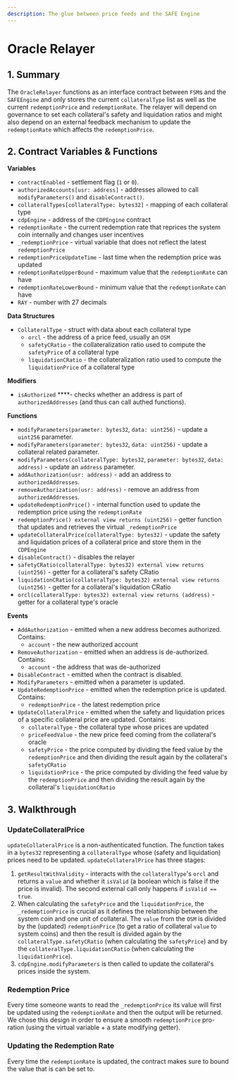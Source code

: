 ```yaml
---
description: The glue between price feeds and the SAFE Engine
---
```


# Oracle Relayer

## 1. Summary <a id="1-introduction"></a>

The `OracleRelayer` functions as an interface contract between `FSM`s and the `SAFEEngine` and only stores the current `collateralType` list as well as the current `redemptionPrice` and `redemptionRate`. The relayer will depend on governance to set each collateral's safety and liquidation ratios and might also depend on an external feedback mechanism to update the `redemptionRate` which affects the `redemptionPrice`.

## 2. Contract Variables & Functions <a id="2-contract-details"></a>

**Variables**

* `contractEnabled` - settlement flag \(`1` or `0`\).
* `authorizedAccounts[usr: address]` - addresses allowed to call `modifyParameters()` and `disableContract()`.
* `collateralTypes[collateralType: bytes32]` - mapping of each collateral type
* `cdpEngine` - address of the `CDPEngine` contract
* `redemptionRate` - the current redemption rate that reprices the system coin internally and changes user incentives
* `_redemptionPrice` - virtual variable that does not reflect the latest `redemptionPrice`
* `redemptionPriceUpdateTime` - last time when the redemption price was updated
* `redemptionRateUpperBound` - maximum value that the `redemptionRate` can have
* `redemptionRateLowerBound` - minimum value that the `redemptionRate` can have
* `RAY` - number with 27 decimals

**Data Structures**

* `CollateralType` - struct with data about each collateral type
  * `orcl` - the address of a price feed, usually an `OSM`
  * `safetyCRatio` - the collateralization ratio used to compute the `safetyPrice` of a collateral type
  * `liquidationCRatio` - the collateralization ratio used to compute the `liquidationPrice` of a collateral type

**Modifiers**

* `isAuthorized` ****- checks whether an address is part of `authorizedAddresses` \(and thus can call authed functions\).

**Functions**

* `modifyParameters(parameter: bytes32`, `data: uint256)` - update a `uint256` parameter.
* `modifyParameters(parameter: bytes32`, `data: uint256)` - update a collateral related parameter.
* `modifyParameters(collateralType: bytes32`, `parameter: bytes32`, `data: address)` - update an `address` parameter.
* `addAuthorization(usr: address)` - add an address to `authorizedAddresses`.
* `removeAuthorization(usr: address)` - remove an address from `authorizedAddresses`.
* `updateRedemptionPrice()` - internal function used to update the redemption price using the  `redemptionRate`
* `redemptionPrice() external view returns (uint256)` - getter function that updates and retrieves the virtual `_redemptionPrice`
* `updateCollateralPrice(collateralType: bytes32)` - update the safety and liquidation prices of a collateral price and store them in the `CDPEngine`
* `disableContract()` - disables the relayer
* `safetyCRatio(collateralType: bytes32) external view returns (uint256)` - getter for a collateral's safety CRatio
* `liquidationCRatio(collateralType: bytes32) external view returns (uint256)` - getter for a collateral's liquidation CRatio
* `orcl(collateralType: bytes32) external view returns (address)` - getter for a collateral type's oracle

**Events**

* `AddAuthorization` - emitted when a new address becomes authorized. Contains:
  * `account` - the new authorized account
* `RemoveAuthorization` - emitted when an address is de-authorized. Contains:
  * `account` - the address that was de-authorized
* `DisableContract` - emitted when the contract is disabled.
* `ModifyParameters` - emitted when a parameter is updated.
* `UpdateRedemptionPrice` - emitted when the redemption price is updated. Contains:
  * `redemptionPrice` - the latest redemption price
* `UpdateCollateralPrice` - emitted when the safety and liquidation prices of a specific collateral price are updated. Contains:
  * `collateralType` - the collateral type whose prices are updated
  * `priceFeedValue` - the new price feed coming from the collateral's oracle
  * `safetyPrice` - the price computed by dividing the feed value by the `redemptionPrice` and then dividing the result again by the collateral's `safetyCRatio`
  * `liquidationPrice` - the price computed by dividing the feed value by the `redemptionPrice` and then dividing the result again by the collateral's `liquidationCRatio`

## 3. Walkthrough <a id="3-key-mechanisms-and-concepts"></a>

### UpdateCollateralPrice <a id="poke"></a>

`updateCollateralPrice` is a non-authenticated function. The function takes in a `bytes32` representing a `collateralType` whose \(safety and liquidation\) prices need to be updated. `updateCollateralPrice` has three stages:

1. `getResultWithValidity` - interacts with the `collateralType`'s `orcl` and returns a `value` and whether it  `isValid` \(a boolean which is false if the price is invalid\). The second external call only happens if `isValid == true`.
2. When calculating the `safetyPrice` and the `liquidationPrice`, the `_redemptionPrice` is crucial as it defines the relationship between the system coin and one unit of collateral. The `value` from the `OSM` is  divided by the \(updated\) `redemptionPrice` \(to get a ratio of collateral `value` to system coins\) and then the result is divided again by the `collateralType.safetyCRatio` \(when calculating the `safetyPrice`\) and by the `collateralType.liquidationCRatio` \(when calculating the `liquidationPrice`\).
3. `cdpEngine.modifyParameters` is then called to update the collateral's prices inside the system.

### Redemption Price

Every time someone wants to read the `_redemptionPrice` its value will first be updated using the `redemptionRate` and then the output will be returned. We chose this design in order to ensure a smooth  `redemptionPrice` pro-ration \(using the virtual variable + a state modifying getter\).

### Updating the Redemption Rate

Every time the `redemptionRate` is updated, the contract makes sure to bound the value that is can be set to.

